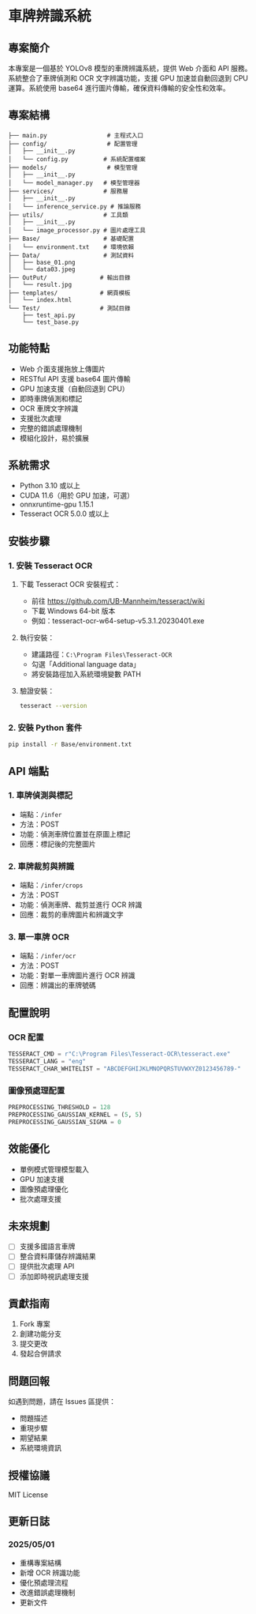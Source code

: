 # 車牌辨識系統

## 專案簡介
本專案是一個基於 YOLOv8 模型的車牌辨識系統，提供 Web 介面和 API 服務。系統整合了車牌偵測和 OCR 文字辨識功能，支援 GPU 加速並自動回退到 CPU 運算。系統使用 base64 進行圖片傳輸，確保資料傳輸的安全性和效率。

## 專案結構
```
├── main.py                 # 主程式入口
├── config/                 # 配置管理
│   ├── __init__.py
│   └── config.py          # 系統配置檔案
├── models/                 # 模型管理
│   ├── __init__.py
│   └── model_manager.py   # 模型管理器
├── services/              # 服務層
│   ├── __init__.py
│   └── inference_service.py # 推論服務
├── utils/                 # 工具類
│   ├── __init__.py
│   └── image_processor.py # 圖片處理工具
├── Base/                  # 基礎配置
│   └── environment.txt    # 環境依賴
├── Data/                  # 測試資料
│   ├── base_01.png
│   └── data03.jpeg
├── OutPut/               # 輸出目錄
│   └── result.jpg
├── templates/            # 網頁模板
│   └── index.html
└── Test/                 # 測試目錄
    ├── test_api.py
    └── test_base.py
```

## 功能特點
- Web 介面支援拖放上傳圖片
- RESTful API 支援 base64 圖片傳輸
- GPU 加速支援（自動回退到 CPU）
- 即時車牌偵測和標記
- OCR 車牌文字辨識
- 支援批次處理
- 完整的錯誤處理機制
- 模組化設計，易於擴展

## 系統需求
- Python 3.10 或以上
- CUDA 11.6（用於 GPU 加速，可選）
- onnxruntime-gpu 1.15.1
- Tesseract OCR 5.0.0 或以上

## 安裝步驟

### 1. 安裝 Tesseract OCR
1. 下載 Tesseract OCR 安裝程式：
   - 前往 https://github.com/UB-Mannheim/tesseract/wiki
   - 下載 Windows 64-bit 版本
   - 例如：tesseract-ocr-w64-setup-v5.3.1.20230401.exe

2. 執行安裝：
   - 建議路徑：`C:\Program Files\Tesseract-OCR`
   - 勾選「Additional language data」
   - 將安裝路徑加入系統環境變數 PATH

3. 驗證安裝：
   ```bash
   tesseract --version
   ```

### 2. 安裝 Python 套件
```bash
pip install -r Base/environment.txt
```

## API 端點

### 1. 車牌偵測與標記
- 端點：`/infer`
- 方法：POST
- 功能：偵測車牌位置並在原圖上標記
- 回應：標記後的完整圖片

### 2. 車牌裁剪與辨識
- 端點：`/infer/crops`
- 方法：POST
- 功能：偵測車牌、裁剪並進行 OCR 辨識
- 回應：裁剪的車牌圖片和辨識文字

### 3. 單一車牌 OCR
- 端點：`/infer/ocr`
- 方法：POST
- 功能：對單一車牌圖片進行 OCR 辨識
- 回應：辨識出的車牌號碼

## 配置說明

### OCR 配置
```python
TESSERACT_CMD = r"C:\Program Files\Tesseract-OCR\tesseract.exe"
TESSERACT_LANG = "eng"
TESSERACT_CHAR_WHITELIST = "ABCDEFGHIJKLMNOPQRSTUVWXYZ0123456789-"
```

### 圖像預處理配置
```python
PREPROCESSING_THRESHOLD = 128
PREPROCESSING_GAUSSIAN_KERNEL = (5, 5)
PREPROCESSING_GAUSSIAN_SIGMA = 0
```

## 效能優化
- 單例模式管理模型載入
- GPU 加速支援
- 圖像預處理優化
- 批次處理支援

## 未來規劃
- [ ] 支援多國語言車牌
- [ ] 整合資料庫儲存辨識結果
- [ ] 提供批次處理 API
- [ ] 添加即時視訊處理支援

## 貢獻指南
1. Fork 專案
2. 創建功能分支
3. 提交更改
4. 發起合併請求

## 問題回報
如遇到問題，請在 Issues 區提供：
- 問題描述
- 重現步驟
- 期望結果
- 系統環境資訊

## 授權協議
MIT License

## 更新日誌
### 2025/05/01
- 重構專案結構
- 新增 OCR 辨識功能
- 優化預處理流程
- 改進錯誤處理機制
- 更新文件